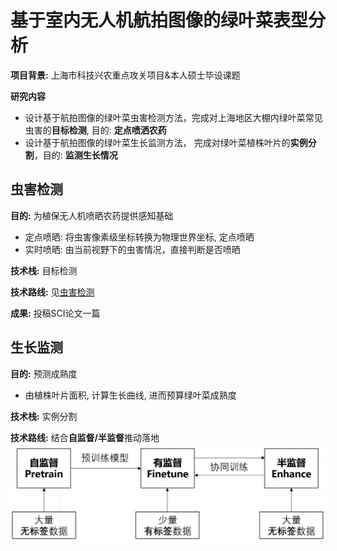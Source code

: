 # 基于室内无人机航拍图像的绿叶菜表型分析
**项目背景:** 上海市科技兴农重点攻关项目&本人硕士毕设课题

**研究内容** 
+ 设计基于航拍图像的绿叶菜虫害检测方法，完成对上海地区大棚内绿叶菜常见虫害的**目标检测**, 目的: **定点喷洒农药**
+ 设计基于航拍图像的绿叶菜生长监测方法， 完成对绿叶菜植株叶片的**实例分割**，目的: **监测生长情况**

## 虫害检测
**目的:** 为植保无人机喷晒农药提供感知基础
+ 定点喷晒: 将虫害像素级坐标转换为物理世界坐标, 定点喷晒
+ 实时喷晒: 由当前视野下的虫害情况，直接判断是否喷晒

**技术栈:** 目标检测

**技术路线:** 见[虫害检测](./1.虫害检测/)

**成果:** 投稿SCI论文一篇

## 生长监测
**目的:** 预测成熟度
+ 由植株叶片面积, 计算生长曲线, 进而预算绿叶菜成熟度

**技术栈:** 实例分割

**技术路线:** 结合**自监督/半监督**推动落地
![pipeline](./2.生长监测/figs/pipeline.png) 



